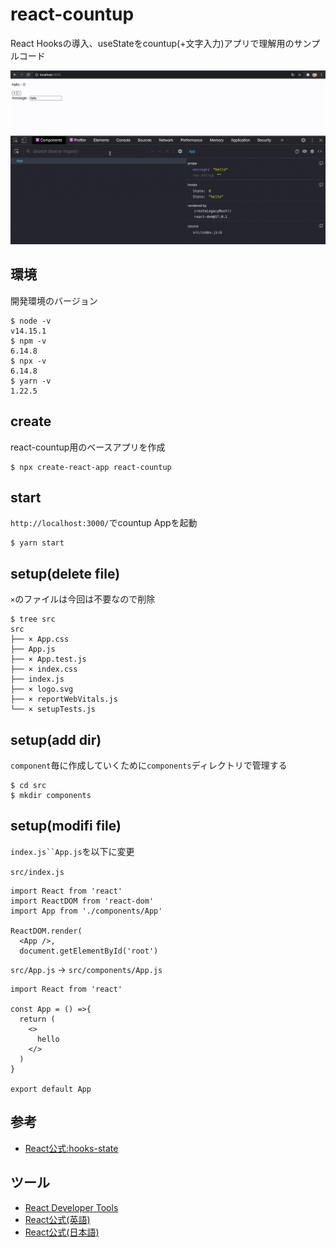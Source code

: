 # react-countup
React Hooksの導入、useStateをcountup(+文字入力)アプリで理解用のサンプルコード

![countup](./countup.gif)

## 環境
開発環境のバージョン

```
$ node -v
v14.15.1
$ npm -v
6.14.8
$ npx -v
6.14.8
$ yarn -v
1.22.5
```

## create
react-countup用のベースアプリを作成

```
$ npx create-react-app react-countup
```

## start
`http://localhost:3000/`でcountup Appを起動

```
$ yarn start
```

## setup(delete file)
`×`のファイルは今回は不要なので削除

```
$ tree src
src
├── × App.css 
├── App.js
├── × App.test.js
├── × index.css
├── index.js
├── × logo.svg
├── × reportWebVitals.js
└── × setupTests.js
```

## setup(add dir)
`component`毎に作成していくために`components`ディレクトリで管理する

```
$ cd src
$ mkdir components
```

## setup(modifi file)
`index.js``App.js`を以下に変更

`src/index.js`

```
import React from 'react'
import ReactDOM from 'react-dom'
import App from './components/App'

ReactDOM.render(
  <App />,
  document.getElementById('root')
```

`src/App.js` -> `src/components/App.js`

```
import React from 'react'

const App = () =>{
  return (
    <>
      hello
    </>
  )
}

export default App
```

## 参考
- [React公式:hooks-state](https://ja.reactjs.org/docs/hooks-state.html)

## ツール
- [React Developer Tools](https://chrome.google.com/webstore/detail/react-developer-tools/fmkadmapgofadopljbjfkapdkoienihi)
- [React公式(英語)](https://reactjs.org/docs/optimizing-performance.html#use-the-production-build)
- [React公式(日本語)](https://ja.reactjs.org/docs/optimizing-performance.html#use-the-production-build)
